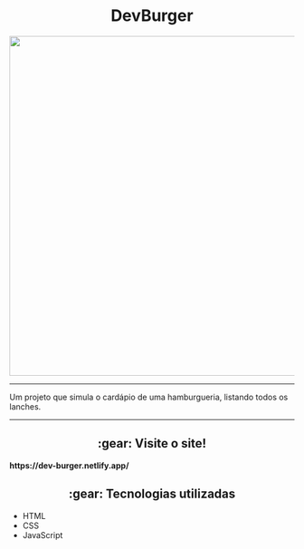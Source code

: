 <h1 align="center"> DevBurger </h1>
<p align="center">
  <img width="600px" src="https://github.com/gaabssantos/dev-burger/assets/114118591/e1de8e10-cf51-48a0-8d9e-3182c250dcb8">
</p>
<hr>
<p> Um projeto que simula o cardápio de uma hamburgueria, listando todos os lanches. </p>
<hr>
<h2 align="center"> :gear: Visite o site! </h2>
<p><strong>https://dev-burger.netlify.app/</strong></p>
<h2 align="center"> :gear: Tecnologias utilizadas </h2>
<ul>
  <li>HTML</li>
  <li>CSS</li>
  <li>JavaScript</li>
</ul>
